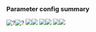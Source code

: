 ### Parameter config summary 
<tr><td><img alt="?" src="neurons_C_Muscles.png"/></td><td><img alt="?" src="traces_neuron_Muscles_C.png"/></td></tr>
<tr><td><img alt=" " src="neuron_activity_C_Muscles.png"/></td><td><img alt=" " src="traces_neuron_activity_Muscles_C.png"/></td></tr>
<tr><td><img alt=" " src="muscles_C_Muscles.png"/></td><td><img alt=" " src="traces_muscles_Muscles_C.png"/></td></tr>
<tr><td><img alt=" " src="muscle_activity_C_Muscles.png"/></td><td><img alt=" " src="traces_muscles_activity_Muscles_C.png"/></td></tr>
